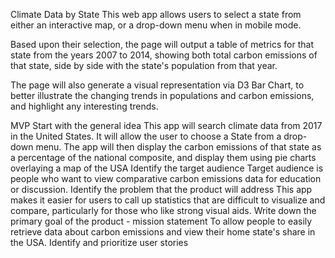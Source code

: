 Climate Data by State
This web app allows users to select a state from either an interactive map, or a drop-down menu when in mobile mode.

Based upon their selection, the page will output a table of metrics for that state from the years 2007 to 2014, showing both total carbon emissions of that state, side by side with the state's population from that year.

The page will also generate a visual representation via D3 Bar Chart, to better illustrate the changing trends in populations and carbon emissions, and highlight any interesting trends.

MVP
Start with the general idea
This app will search climate data from 2017 in the United States.
It will allow the user to choose a State from a drop-down menu.
The app will then display the carbon emissions of that state as a percentage of the national composite, and display them using pie charts overlaying a map of the USA
Identify the target audience
Target audience is people who want to view comparative carbon emissions data for education or discussion.
Identify the problem that the product will address
This app makes it easier for users to call up statistics that are difficult to visualize and compare, particularly for those who like strong visual aids.
Write down the primary goal of the product - mission statement
To allow people to easily retrieve data about carbon emissions and view their home state's share in the USA.
Identify and prioritize user stories



